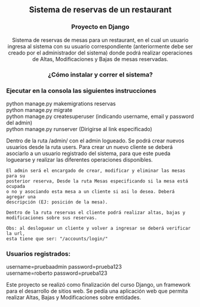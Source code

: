 
<h2 align="center">Sistema de reservas de un restaurant</h2>


<h3 align="center">Proyecto en Django</h3>


<p align="center">
    Sistema de reservas de mesas para un restaurant, en el cual un usuario ingresa al sistema con su usuario correspondiente (anteriormente debe ser creado por el administrador del sistema) donde podrá realizar operaciones de Altas, Modificaciones y Bajas de mesas reservadas. 
</p>

<h3 align="center">¿Cómo instalar y correr el sistema?</h3>

<p align="center">
    <h3>Ejecutar en la consola las siguientes instrucciones</h3>
</p>
<p>
    python manage.py makemigrations reservas
    <br/>
    python manage.py migrate
    <br/>
    python manage.py createsuperuser (indicando username, email y password del admin) 
    <br/>
    python manage.py runserver (Dirigirse al link especificado)
</p>

<p>
    Dentro de la ruta /admin/ con el admin logueado. Se podrá crear nuevos 
    usuarios desde la ruta users. Para crear un nuevo cliente se deberá asociarlo 
    a un usuario registrado del sistema, para que este pueda loguearse y realizar 
    las diferentes operaciones disponibles.
    
    El admin será el encargado de crear, modificar y eliminar las mesas para su 
    posterior reserva, Desde la ruta Mesas especificando si la mesa está ocupada 
    o no y asociando esta mesa a un cliente si asi lo desea. Deberá agregar una 
    descripción (EJ: posición de la mesa).

    Dentro de la ruta reservas el cliente podrá realizar altas, bajas y 
    modificaciones sobre sus reservas.

    Obs: al desloguear un cliente y volver a ingresar se deberá verificar la url, 
    esta tiene que ser: "/accounts/login/"
</p>
<h3>Usuarios registrados:</h3>
<p>
    username=pruebaadmin password=prueba123 
    <br/>
    username=roberto password=prueba123
</p>

<p>
    Este proyecto se realizó como finalización del curso Django, un framework para el desarrollo de sitios web. Se pedía una aplicación web que permita realizar Altas, Bajas y Modificaciones sobre entidades.
</p>
